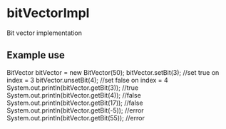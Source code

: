 # bitVectorImpl
Bit vector implementation

## Example use
BitVector bitVector = new BitVector(50);
bitVector.setBit(3); //set true on index = 3
bitVector.unsetBit(4); //set false on index = 4
System.out.println(bitVector.getBit(3)); //true
System.out.println(bitVector.getBit(4)); //false
System.out.println(bitVector.getBit(17)); //false
System.out.println(bitVector.getBit(-5)); //error
System.out.println(bitVector.getBit(55)); //error

